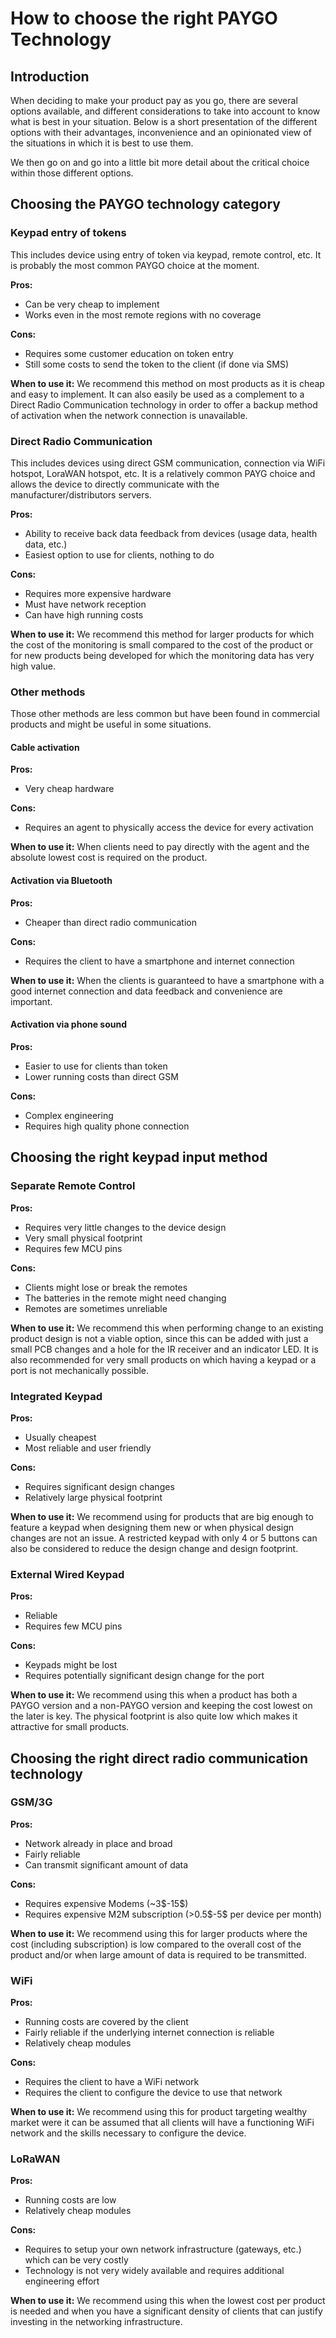 ﻿---
sidebar_position: 3
---

# How to choose the right PAYGO Technology

## Introduction

When deciding to make your product pay as you go, there are several options available, and different considerations to take into account to know what is best in your situation. Below is a short presentation of the different options with their advantages, inconvenience and an opinionated view of the situations in which it is best to use them.

We then go on and go into a little bit more detail about the critical choice within those different options.

## Choosing the PAYGO technology category

### Keypad entry of tokens

This includes device using entry of token via keypad, remote control, etc. It is probably the most common PAYGO choice at the moment.

**Pros:**

- Can be very cheap to implement
- Works even in the most remote regions with no coverage

**Cons:**

- Requires some customer education on token entry
- Still some costs to send the token to the client (if done via SMS)

**When to use it:** We recommend this method on most products as it is cheap and easy to implement. It can also easily be used as a complement to a Direct Radio Communication technology in order to offer a backup method of activation when the network connection is unavailable.

### Direct Radio Communication

This includes devices using direct GSM communication, connection via WiFi hotspot, LoraWAN hotspot, etc. It is a relatively common PAYG choice and allows the device to directly communicate with the manufacturer/distributors servers.

**Pros:**

- Ability to receive back data feedback from devices (usage data, health data, etc.)
- Easiest option to use for clients, nothing to do

**Cons:**

- Requires more expensive hardware
- Must have network reception
- Can have high running costs

**When to use it:** We recommend this method for larger products for which the cost of the monitoring is small compared to the cost of the product or for new products being developed for which the monitoring data has very high value.

### Other methods

Those other methods are less common but have been found in commercial products and might be useful in some situations.

#### Cable activation

**Pros:**

- Very cheap hardware

**Cons:**

- Requires an agent to physically access the device for every activation

**When to use it:** When clients need to pay directly with the agent and the absolute lowest cost is required on the product.

#### Activation via Bluetooth

**Pros:**

- Cheaper than direct radio communication

**Cons:**

- Requires the client to have a smartphone and internet connection

**When to use it:** When the clients is guaranteed to have a smartphone with a good internet connection and data feedback and convenience are important.

#### Activation via phone sound

**Pros:**

- Easier to use for clients than token
- Lower running costs than direct GSM

**Cons:**

- Complex engineering
- Requires high quality phone connection

## Choosing the right keypad input method

### Separate Remote Control

**Pros:**

- Requires very little changes to the device design
- Very small physical footprint
- Requires few MCU pins

**Cons:**

- Clients might lose or break the remotes
- The batteries in the remote might need changing
- Remotes are sometimes unreliable

**When to use it:** We recommend this when performing change to an existing product design is not a viable option, since this can be added with just a small PCB changes and a hole for the IR receiver and an indicator LED.
It is also recommended for very small products on which having a keypad or a port is not mechanically possible.

### Integrated Keypad

**Pros:**

- Usually cheapest
- Most reliable and user friendly

**Cons:**

- Requires significant design changes
- Relatively large physical footprint

**When to use it:** We recommend using for products that are big enough to feature a keypad when designing them new or when physical design changes are not an issue. A restricted keypad with only 4 or 5 buttons can also be considered to reduce the design change and design footprint.

### External Wired Keypad

**Pros:**

- Reliable
- Requires few MCU pins

**Cons:**

- Keypads might be lost
- Requires potentially significant design change for the port

**When to use it:** We recommend using this when a product has both a PAYGO version and a non-PAYGO version and keeping the cost lowest on the later is key. The physical footprint is also quite low which makes it attractive for small products.

## Choosing the right direct radio communication technology

### GSM/3G

**Pros:**

- Network already in place and broad
- Fairly reliable
- Can transmit significant amount of data

**Cons:**

- Requires expensive Modems (~3\$-15\$)
- Requires expensive M2M subscription (>0.5\$-5\$ per device per month)

**When to use it:** We recommend using this for larger products where the cost (including subscription) is low compared to the overall cost of the product and/or when large amount of data is required to be transmitted.

### WiFi

**Pros:**

- Running costs are covered by the client
- Fairly reliable if the underlying internet connection is reliable
- Relatively cheap modules

**Cons:**

- Requires the client to have a WiFi network
- Requires the client to configure the device to use that network

**When to use it:** We recommend using this for product targeting wealthy market were it can be assumed that all clients will have a functioning WiFi network and the skills necessary to configure the device.

### LoRaWAN

**Pros:**

- Running costs are low
- Relatively cheap modules

**Cons:**

- Requires to setup your own network infrastructure (gateways, etc.) which can be very costly
- Technology is not very widely available and requires additional engineering effort

**When to use it:** We recommend using this when the lowest cost per product is needed and when you have a significant density of clients that can justify investing in the networking infrastructure.
